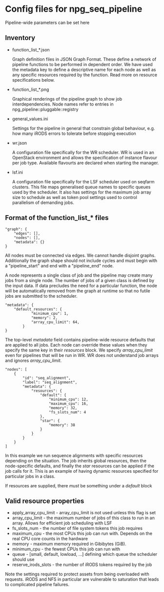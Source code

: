# Config files for npg_seq_pipeline

Pipeline-wide parameters can be set here

## Inventory
- function_list_*.json

  Graph definition files in JSON Graph Format. These define a network of pipeline functions to be performed in dependent order. We have used the metadata key to define a descriptive name for each node as well as any specific resources required by the function. Read more on resource specifications below.

- function_list_*.png

  Graphical renderings of the pipeline graph to show job interdependencies. Node names refer to entries in npg_pipeline::pluggable::registry

- general_values.ini

  Settings for the pipeline in general that constrain global behaviour, e.g. how many iRODS errors to tolerate before stopping execution

- wr.json

  A configuration file specifically for the WR scheduler. WR is used in an OpenStack environment and allows the specification of instance flavour per job type. Available flavourts are declared when starting the manager.

- lsf.ini

  A configuration file specifically for the LSF scheduler used on seqfarm clusters. This file maps generalised queue names to specific queues used by the scheduler. It also has settings for the maximum job array size to schedule as well as token pool settings used to control parallelism of demanding jobs.

## Format of the function_list_* files

    "graph": {
        "edges": [],
        "nodes": [],
        "metadata": {}
    }

All nodes must be connected via edges. We cannot handle disjoint graphs. Additionally the graph shape should not include cycles and must begin with a "pipeline_start" and end with a "pipeline_end" node.

A node represents a single class of job and the pipeline may create many jobs from a single node. The number of jobs of a given class is defined by the input data. If data precludes the need for a particular function, the node will be automatically removed from the graph at runtime so that no futile jobs are submitted to the scheduler.

    "metadata": {
        "default_resources": {
                "minimum_cpu": 1,
                "memory": 2,
                "array_cpu_limit": 64,
            }
    }

The top-level *metadata* field contains pipeline-wide resource defaults that are applied to all jobs. Each node can override these values when they specify the same key in their *resources* block. We specify *array_cpu_limit* even for pipelines that will be run in WR. WR does not understand job arrays and ignores *array_cpu_limit*.

    "nodes": [
        {
            "id": "seq_alignment",
            "label": "seq_alignment",
            "metadata": {
                "resources": {
                    "default": {
                        "minimum_cpu": 12,
                        "maximum_cpu": 16,
                        "memory": 32,
                        "fs_slots_num": 4
                    },
                    "star": {
                        "memory": 38
                    }
                }
            }
        }
    ]

In this example we run sequence alignments with specific resources depending on the situation. The job inherits global resources, then the node-specific defaults, and finally the *star* resources can be applied if the job calls for it. This is an example of having dynamic resources specified for particular jobs in a class.

If resources are supplied, there *must* be something under a *default* block

## Valid resource properties

- apply_array_cpu_limit - array_cpu_limit is not used unless this flag is set
- array_cpu_limit - the maximum number of jobs of this class to run in an array. Allows for efficient job scheduling with LSF
- fs_slots_num - the number of file system tokens this job requires
- maximum_cpu - the most CPUs this job can run with. Depends on the real CPU core counts in the hardware
- memory - maximum memory required in Gibibytes (GiB).
- minimum_cpu - the fewest CPUs this job can run with
- queue - [small, default, lowload, ...] defining which queue the scheduler should use
- reserve_irods_slots - the number of iRODS tokens required by the job

Note the settings required to protect assets from being overloaded with requests. iRODS and NFS in particular are vulnerable to saturation that leads to complicated pipeline failures.
